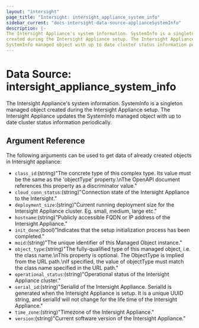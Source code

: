```yaml
---
layout: "intersight"
page_title: "Intersight: intersight_appliance_system_info"
sidebar_current: "docs-intersight-data-source-applianceSystemInfo"
description: |-
The Intersight Appliance's system information. SystemInfo is a singleton managed object
created during the Intersight Appliance setup. The Intersight Appliance updates the
SystemInfo managed object with up to date cluster status information periodically.
---
```


# Data Source: intersight_appliance_system_info
The Intersight Appliance's system information. SystemInfo is a singleton managed object
created during the Intersight Appliance setup. The Intersight Appliance updates the
SystemInfo managed object with up to date cluster status information periodically.
## Argument Reference
The following arguments can be used to get data of already created objects in Intersight appliance:
* `class_id`:(string)"The concrete type of this complex type. Its value must be the same as the 'objectType' property.\nThe OpenAPI document references this property as a discriminator value."
* `cloud_conn_status`:(string)"Connection state of the Intersight Appliance to the Intersight."
* `deployment_size`:(string)"Current running deployment size for the Intersight Appliance cluster. Eg. small, medium, large etc."
* `hostname`:(string)"Publicly accessible FQDN or IP address of the Intersight Appliance."
* `init_done`:(bool)"Indicates that the setup initialization process has been completed."
* `moid`:(string)"The unique identifier of this Managed Object instance."
* `object_type`:(string)"The fully-qualified type of this managed object, i.e. the class name.\nThis property is optional. The ObjectType is implied from the URL path.\nIf specified, the value of objectType must match the class name specified in the URL path."
* `operational_status`:(string)"Operational status of the Intersight Appliance cluster."
* `serial_id`:(string)"SerialId of the Intersight Appliance. SerialId is generated when the Intersight Appliance is setup. It is a unique UUID string, and serialId will not change for the life time of the Intersight Appliance."
* `time_zone`:(string)"Timezone of the Intersight Appliance."
* `version`:(string)"Current software version of the Intersight Appliance."
